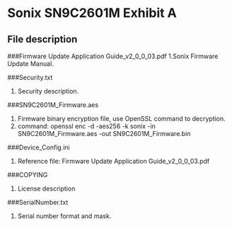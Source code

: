 Sonix SN9C2601M Exhibit A
===================================
File description
-----------------------------------  
###Firmware Update Application Guide_v2_0_0_03.pdf
1.Sonix Firmware Update Manual.

###Security.txt
1. Security description.

###SN9C2601M_Firmware.aes
1. Firmware binary encryption file, use OpenSSL command to decryption.
2. command: openssl enc -d -aes256 -k sonix -in SN9C2601M_Firmware.aes  -out SN9C2601M_Firmware.bin

###Device_Config.ini
1. Reference file: Firmware Update Application Guide_v2_0_0_03.pdf

###COPYING
1. License description

###SerialNumber.txt
1. Serial number format and mask.